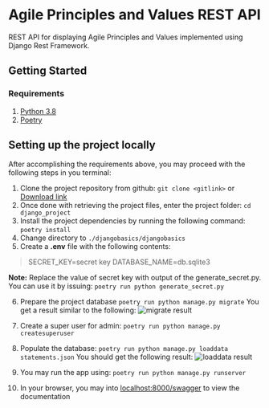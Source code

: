 # Agile Principles and Values REST API
REST API for displaying Agile Principles and Values
implemented using Django Rest Framework.

## Getting Started
### Requirements
1. [Python 3.8](https://wiki.python.org/moin/BeginnersGuide/Download)
2. [Poetry](https://python-poetry.org/docs/)

## Setting up the project locally
After accomplishing the requirements above, you may proceed with the following steps in you terminal:
1. Clone the project repository from github:
`git clone <gitlink>`
or
[Download link](#)
2. Once done with retrieving the project files, enter the project folder:
`cd django_project`
3. Install the project dependencies by running the following command:
`poetry install`
4. Change directory to `./djangobasics/djangobasics`
5. Create a **.env** file with the following contents:
> SECRET_KEY=secret key
> DATABASE_NAME=db.sqlite3

**Note:** Replace the value of secret key with output of the generate_secret.py.
You can use it by issuing: `poetry run python generate_secret.py`

6. Prepare the project database
`poetry run python manage.py migrate`
You get a result similar to the following:
![migrate result](/djangoproject/screenshots/migrate.png)

7. Create a super user for admin: `poetry run python manage.py createsuperuser`

8. Populate the database: `poetry run python manage.py loaddata statements.json`
You should get the following result:
![loaddata result](/djangoproject/screenshots/loaddata.png)

9. You may run the app using: `poetry run python manage.py runserver`

10. In your browser, you may into [localhost:8000/swagger](localhost:8000/swagger) to view the documentation